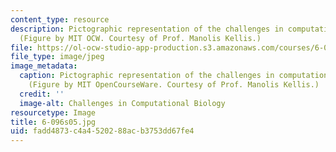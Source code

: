 ```yaml
---
content_type: resource
description: Pictographic representation of the challenges in computational biology.
  (Figure by MIT OCW. Courtesy of Prof. Manolis Kellis.)
file: https://ol-ocw-studio-app-production.s3.amazonaws.com/courses/6-096-algorithms-for-computational-biology-spring-2005/fadd4873c4a4520288acb3753dd67fe4_6-096s05.jpg
file_type: image/jpeg
image_metadata:
  caption: Pictographic representation of the challenges in computational biology.
    (Figure by MIT OpenCourseWare. Courtesy of Prof. Manolis Kellis.)
  credit: ''
  image-alt: Challenges in Computational Biology
resourcetype: Image
title: 6-096s05.jpg
uid: fadd4873-c4a4-5202-88ac-b3753dd67fe4
---
```

